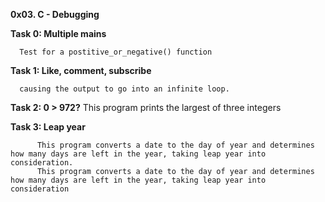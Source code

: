 **0x03. C - Debugging**

**Task 0: Multiple mains**

      Test for a postitive_or_negative() function 

**Task 1: Like, comment, subscribe**

      causing the output to go into an infinite loop.

**Task 2: 0 > 972?**
          This program prints the largest of three integers

**Task 3: Leap year**

          This program converts a date to the day of year and determines how many days are left in the year, taking leap year into consideration. 
          This program converts a date to the day of year and determines how many days are left in the year, taking leap year into consideration 
